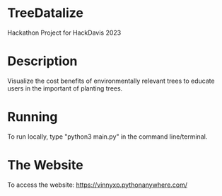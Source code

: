 # TreeDatalize
Hackathon Project for HackDavis 2023

# Description
Visualize the cost benefits of environmentally relevant trees to educate users in the important of planting trees.

# Running
To run locally, type "python3 main.py" in the command line/terminal.

# The Website
To access the website: https://vinnyxp.pythonanywhere.com/ 